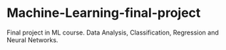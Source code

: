 # Machine-Learning-final-project
Final project in ML course. Data Analysis, Classification, Regression and Neural Networks.
